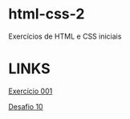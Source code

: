 # html-css-2
 Exercícios de HTML e CSS iniciais

<h1> LINKS</h1>

<a href="https://ml-costa.github.io/html-css-2/exercicio001/index.html">Exercício 001</a>

<a href="https://ml-costa.github.io/html-css-2/desafio010/desafio10_arquivos/index.html">Desafio 10</a>
